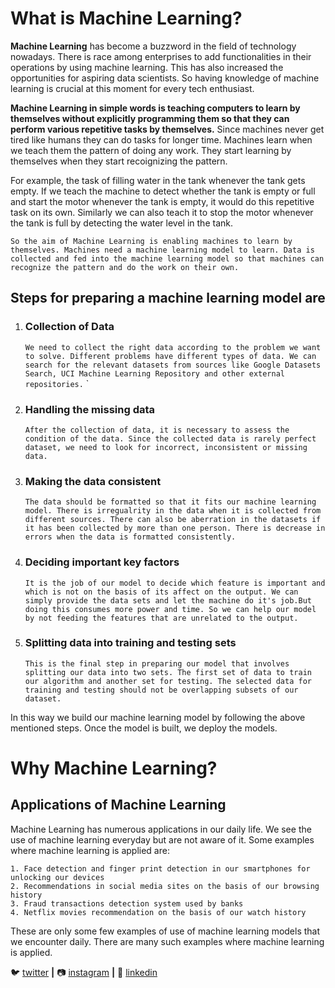 # What is Machine Learning?

__Machine Learning__ has become a buzzword in the field of technology nowadays. There is race among enterprises to add functionalities in their operations by using machine learning. This has also increased the opportunities for aspiring data scientists. So having knowledge of machine learning is crucial at this moment for every tech enthusiast.

**Machine Learning in simple words is teaching computers to learn by themselves without explicitly programming them so that they can perform various repetitive tasks by themselves.** Since machines never get
tired like humans they can do tasks for longer time. Machines learn when we teach them the pattern of doing any work. They start learning by themselves when they start recoignizing the pattern.

For example, the task of filling water in the tank whenever the tank gets empty. If we teach the machine to detect whether the tank is empty or full and start the motor whenever the tank is empty, it would do this repetitive task on its own. Similarly we can also teach it to stop the motor whenever the tank is full by detecting the water level in the tank.

 ```So the aim of Machine Learning is enabling machines to learn by themselves. Machines need a machine learning model to learn. Data is collected and fed into the machine learning model so that machines can recognize the pattern and do the work on their own.```

## Steps for preparing a machine learning model are

1. ### Collection of Data

	```We need to collect the right data according to the problem we want to solve. Different problems have different types of data. We can search for the relevant datasets from sources like Google Datasets Search, UCI Machine Learning Repository and other external repositories.```
`

2. ### Handling the missing data

    ```After the collection of data, it is necessary to assess the condition of the data. Since the collected data is rarely perfect dataset, we need to look for incorrect, inconsistent or missing data.```

3. ### Making the data consistent

    ```The data should be formatted so that it fits our machine learning model. There is irregualrity in the data when it is collected from different sources. There can also be aberration in the datasets if it has been collected by more than one person. There is decrease in errors when the data is formatted consistently.```

4. ### Deciding important key factors

     ```It is the job of our model to decide which feature is important and which is not on the basis of its affect on the output. We can simply provide the data sets and let the machine do it's job.But doing this consumes more power and time. So we can help our model by not feeding the features that are unrelated to the output.```

5. ### Splitting data into training and testing sets

	```This is the final step in preparing our model that involves splitting our data into two sets. The first set of data to train our algorithm and another set for testing. The selected data for training and testing should not be overlapping subsets of our dataset.```

In this way we build our machine learning model by following the above mentioned steps. Once the model is built, we deploy the models.

# Why Machine Learning?

## Applications of Machine Learning

Machine Learning has numerous applications in our daily life. We see the use of machine learning everyday but are not aware of it. Some examples where machine learning is applied are:
```
1. Face detection and finger print detection in our smartphones for unlocking our devices
2. Recommendations in social media sites on the basis of our browsing history
3. Fraud transactions detection system used by banks
4. Netflix movies recommendation on the basis of our watch history
```
These are only some few examples of use of machine learning models that we encounter daily. There are many such examples where machine learning is applied.


🐦 [twitter][twitter] **|** 
📷 [instagram][instagram] **|** 
👔 [linkedin][linkedin]

[twitter]: https://twitter.com/707Aman
[instagram]: https://www.instagram.com/kalwar.aman/
[linkedin]: https://www.linkedin.com/in/aman-kalwar-8ab1b6145/